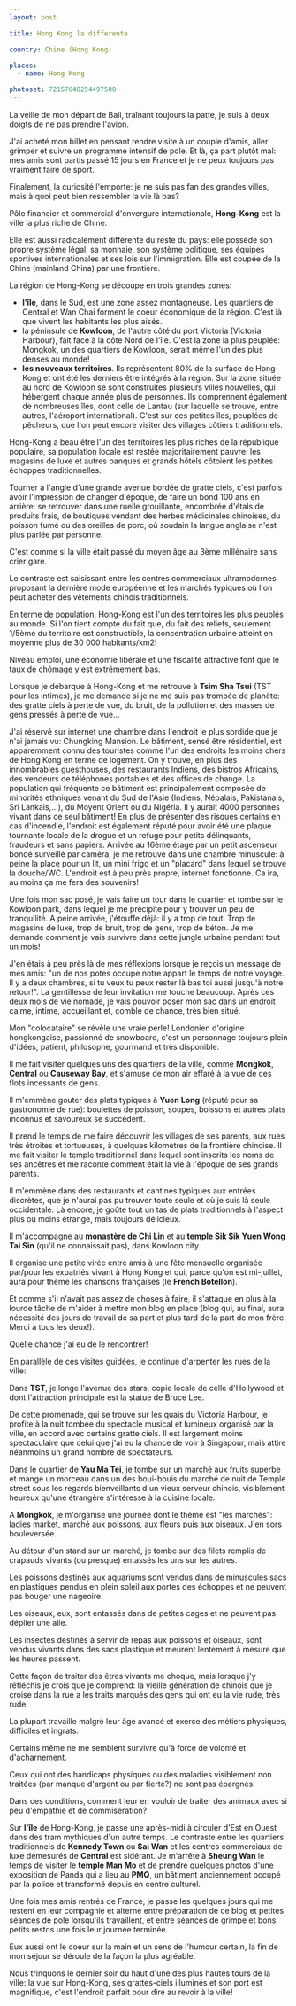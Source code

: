 ```yaml
---
layout: post

title: Hong Kong la differente

country: Chine (Hong Kong)

places:
  - name: Hong Kong

photoset: 72157648254497500
---
```


La veille de mon départ de Bali, traînant toujours la patte, je suis à deux doigts de ne pas prendre l'avion.

J'ai acheté mon billet en pensant rendre visite à un couple d'amis, aller grimper et suivre un programme intensif de pole. Et là, ça part plutôt mal: mes amis sont partis passé 15 jours en France et je ne peux toujours pas vraiment faire de sport.

Finalement, la curiosité l'emporte: je ne suis pas fan des grandes villes, mais à quoi peut bien ressembler la vie là bas?

Pôle financier et commercial d'envergure internationale, **Hong-Kong** est la ville la plus riche de Chine.

Elle est aussi radicalement différente du reste du pays: elle possède son propre système légal, sa monnaie, son système politique, ses équipes sportives internationales et ses lois sur l'immigration. Elle est coupée de la Chine (mainland China) par une frontière.

La région de Hong-Kong se découpe en trois grandes zones: 
* **l'île**, dans le Sud, est une zone assez montagneuse. Les quartiers de Central et Wan Chai forment le coeur économique de la région. C'est là que vivent les habitants les plus aisés.
* la péninsule de **Kowloon**, de l'autre côté du port Victoria (Victoria Harbour), fait face à la côte Nord de l'île. C'est la zone la plus peuplée: Mongkok, un des quartiers de Kowloon, serait même l'un des plus denses au monde!
* **les nouveaux territoires**. Ils représentent 80% de la surface de Hong-Kong et ont été les derniers être intégrés à la région. Sur la zone située au nord de Kowloon se sont construites plusieurs villes nouvelles, qui hébergent chaque année plus de personnes. Ils comprennent également de nombreuses îles, dont celle de Lantau (sur laquelle se trouve, entre autres, l'aéroport international). C'est sur ces petites îles, peuplées de pêcheurs, que l'on peut encore visiter des villages côtiers traditionnels.

Hong-Kong a beau être l'un des territoires les plus riches de la république populaire, sa population locale est restée majoritairement pauvre: les magasins de luxe et autres banques et grands hôtels côtoient les petites échoppes traditionnelles.

Tourner à l'angle d'une grande avenue bordée de gratte ciels, c'est parfois avoir l'impression de changer d'époque, de faire un bond 100 ans en arrière: se retrouver dans une ruelle grouillante, encombrée d'étals de produits frais, de boutiques vendant des herbes médicinales chinoises, du poisson fumé ou des oreilles de porc, où soudain la langue anglaise n'est plus parlée par personne.

C'est comme si la ville était passé du moyen âge au 3ème millénaire sans crier gare.

Le contraste est saisissant entre les centres commerciaux ultramodernes proposant la dernière mode européenne et les marchés typiques où l'on peut acheter des vêtements chinois traditionnels.

En terme de population, Hong-Kong est l'un des territoires les plus peuplés au monde. Si l'on tient compte du fait que, du fait des reliefs, seulement 1/5ème du territoire est constructible, la concentration urbaine atteint en moyenne plus de 30 000 habitants/km2!

Niveau emploi, une économie libérale et une fiscalité attractive font que le taux de chômage y est extrêmement bas.

Lorsque je débarque à Hong-Kong et me retrouve à **Tsim Sha Tsui** (TST pour les intimes), je me demande si je ne me suis pas trompée de planète: des gratte ciels à perte de vue, du bruit, de la pollution et des masses de gens pressés à perte de vue...

J'ai réservé sur internet une chambre dans l'endroit le plus sordide que je n'ai jamais vu: Chungking Mansion.
Le bâtiment, sensé être résidentiel, est apparemment connu des touristes comme l'un des endroits les moins chers de Hong Kong en terme de logement.
On y trouve, en plus des innombrables guesthouses, des restaurants Indiens, des bistros Africains, des vendeurs de téléphones portables et des offices de change.
La population qui fréquente ce bâtiment est principalement composée de minorités ethniques venant du Sud de l'Asie (Indiens, Népalais, Pakistanais, Sri Lankais,...), du Moyent Orient ou du Nigéria.
Il y aurait 4000 personnes vivant dans ce seul bâtiment!
En plus de présenter des risques certains en cas d'incendie, l'endroit est également réputé pour avoir été une plaque tournante locale de la drogue et un refuge pour petits délinquants, fraudeurs et sans papiers.
Arrivée au 16ème étage par un petit ascenseur bondé surveillé par caméra, je me retrouve dans une chambre minuscule: à peine la place pour un lit, un mini frigo et un "placard" dans lequel se trouve la douche/WC.
L'endroit est à peu près propre, internet fonctionne. Ca ira, au moins ça me fera des souvenirs!

Une fois mon sac posé, je vais faire un tour dans le quartier et tombe sur le Kowloon park, dans lequel je me précipite pour y trouver un peu de tranquilité. A peine arrivée, j'étouffe déjà: il y a trop de tout. Trop de magasins de luxe, trop de bruit, trop de gens, trop de béton. Je me demande comment je vais survivre dans cette jungle urbaine pendant tout un mois!

J'en étais à peu près là de mes réflexions lorsque je reçois un message de mes amis: "un de nos potes occupe notre appart le temps de notre voyage. Il y a deux chambres, si tu veux tu peux rester là bas toi aussi jusqu'à notre retour!". La gentillesse de leur invitation me touche beaucoup. Après ces deux mois de vie nomade, je vais pouvoir poser mon sac dans un endroit calme, intime, accueillant et, comble de chance, très bien situé.

Mon "colocataire" se révèle une vraie perle! Londonien d'origine hongkongaise, passionné de snowboard, c'est un personnage toujours plein d'idées, patient, philosophe, gourmand et très disponible.

Il me fait visiter quelques uns des quartiers de la ville, comme **Mongkok**, **Central** ou **Causeway Bay**, et s'amuse de mon air effaré à la vue de ces flots incessants de gens.

Il m'emmène gouter des plats typiques à **Yuen Long** (réputé pour sa gastronomie de rue): boulettes de poisson, soupes, boissons et autres plats inconnus et savoureux se succèdent.

Il prend le temps de me faire découvrir les villages de ses parents, aux rues très étroites et tortueuses, à quelques kilomètres de la frontière chinoise. Il me fait visiter le temple traditionnel dans lequel sont inscrits les noms de ses ancêtres et me raconte comment était la vie à l'époque de ses grands parents.

Il m'emmène dans des restaurants et cantines typiques aux entrées discrètes, que je n'aurai pas pu trouver toute seule et où je suis là seule occidentale. Là encore, je goûte tout un tas de plats traditionnels à l'aspect plus ou moins étrange, mais toujours délicieux.

Il m'accompagne au **monastère de Chi Lin** et au **temple Sik Sik Yuen Wong Tai Sin** (qu'il ne connaissait pas), dans Kowloon city.

Il organise une petite virée entre amis à une fête mensuelle organisée par/pour les expatriés vivant à Hong Kong et qui, parce qu'on est mi-juillet, aura pour thème les chansons françaises (le **French Botellon**).

Et comme s'il n'avait pas assez de choses à faire, il s'attaque en plus à la lourde tâche de m'aider à mettre mon blog en place (blog qui, au final, aura nécessité des jours de travail de sa part et plus tard de la part de mon frère. Merci à tous les deux!).

Quelle chance j'ai eu de le rencontrer!

En parallèle de ces visites guidées, je continue d'arpenter les rues de la ville:

Dans **TST**, je longe l'avenue des stars, copie locale de celle d'Hollywood et dont l'attraction principale est la statue de Bruce Lee.

De cette promenade, qui se trouve sur les quais du Victoria Harbour, je profite à la nuit tombée du spectacle musical et lumineux organisé par la ville, en accord avec certains gratte ciels. Il est largement moins spectaculaire que celui que j'ai eu la chance de voir à Singapour, mais attire néanmoins un grand nombre de spectateurs.

Dans le quartier de **Yau Ma Tei**, je tombe sur un marché aux fruits superbe et mange un morceau dans un des boui-bouis du marché de nuit de Temple street sous les regards bienveillants d'un vieux serveur chinois, visiblement heureux qu'une étrangère s'intéresse à la cuisine locale.

A **Mongkok**, je m'organise une journée dont le thème est "les marchés": ladies market, marché aux poissons, aux fleurs puis aux oiseaux. J'en sors bouleversée.

Au détour d'un stand sur un marché, je tombe sur des filets remplis de crapauds vivants (ou presque) entassés les uns sur les autres.

Les poissons destinés aux aquariums sont vendus dans de minuscules sacs en plastiques pendus en plein soleil aux portes des échoppes et ne peuvent pas bouger une nageoire.

Les oiseaux, eux, sont entassés dans de petites cages et ne peuvent pas déplier une aile.

Les insectes destinés à servir de repas aux poissons et oiseaux, sont vendus vivants dans des sacs plastique et meurent lentement à mesure que les heures passent.

Cette façon de traiter des êtres vivants me choque, mais lorsque j'y réfléchis je crois que je comprend: la vieille génération de chinois que je croise dans la rue a les traits marqués des gens qui ont eu la vie rude, très rude.

La plupart travaille malgré leur âge avancé et exerce des métiers physiques, difficiles et ingrats.

Certains même ne me semblent survivre qu'à force de volonté et d'acharnement.

Ceux qui ont des handicaps physiques ou des maladies visiblement non traitées (par manque d'argent ou par fierté?) ne sont pas épargnés.

Dans ces conditions, comment leur en vouloir de traiter des animaux avec si peu d'empathie et de commisération?

Sur **l'île** de Hong-Kong, je passe une après-midi à circuler d'Est en Ouest dans des tram mythiques d'un autre temps. 
Le contraste entre les quartiers traditionnels de **Kennedy Town** ou **Sai Wan** et les centres commerciaux de luxe démesurés de **Central** est sidérant. Je m'arrête à **Sheung Wan** le temps de visiter le **temple Man Mo** et de prendre quelques photos d'une exposition de Panda qui a lieu au **PMQ**, un bâtiment anciennement occupé par la police et transformé depuis en centre culturel.

Une fois mes amis rentrés de France, je passe les quelques jours qui me restent en leur compagnie et alterne entre préparation de ce blog et petites séances de pole lorsqu'ils travaillent, et entre séances de grimpe et bons petits restos une fois leur journée terminée.

Eux aussi ont le coeur sur la main et un sens de l'humour certain, la fin de mon séjour se déroule de la façon la plus agréable.

Nous trinquons le dernier soir du haut d'une des plus hautes tours de la ville: la vue sur Hong-Kong, ses grattes-ciels illuminés et son port est magnifique, c'est l'endroit parfait pour dire au revoir à la ville!
